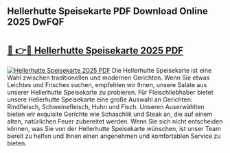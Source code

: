 ## Hellerhutte Speisekarte PDF Download Online 2025 DwFQF

# <h2><a href="http://gcc7xwu.nevu.top/?p=Hellerhutte+Speisekarte">🔗 👉🔴 Hellerhutte Speisekarte 2025 PDF</a></h2>

[![Hellerhutte Speisekarte 2025 PDF](https://i.imgur.com/dBaPXMq.png)](http://gcc7xwu.nevu.top/?p=Hellerhutte+Speisekarte)
Die Hellerhutte Speisekarte ist eine Wahl zwischen traditionellen und modernen Gerichten. Wenn Sie etwas Leichtes und Frisches suchen, empfehlen wir Ihnen, unsere Salate aus unserer Hellerhutte Speisekarte zu probieren. Für Fleischliebhaber bietet unsere Hellerhutte Speisekarte eine große Auswahl an Gerichten: Rindfleisch, Schweinefleisch, Huhn und Fisch. Unseren Auserwählten bieten wir exquisite Gerichte wie Schaschlik und Steak an, die auf einem alten, natürlichen Feuer zubereitet werden. Wenn Sie sich nicht entscheiden können, was Sie von der Hellerhutte Speisekarte wünschen, ist unser Team bereit zu helfen und Ihnen einen angenehmen und komfortablen Service zu bieten.
